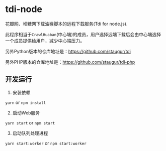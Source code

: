 # tdi-node
花瓣网、堆糖网下载油猴脚本的远程下载服务(Tdi for node.js).

此程序相当于`CrawlHuaban`(中心端)的成员，用户选择远端下载后会由中心端选择一个成员提供给用户，减少中心端压力。

另外Python版本的仓库地址是：https://github.com/staugur/tdi

另外PHP版本的仓库地址是：https://github.com/staugur/tdi-php

## 开发运行

1. 安装依赖

`yarn` or `npm install`

2. 启动Web服务

`yarn start` or `npm start`

3. 启动队列处理进程

`yarn start:worker` or `npm start:worker`
